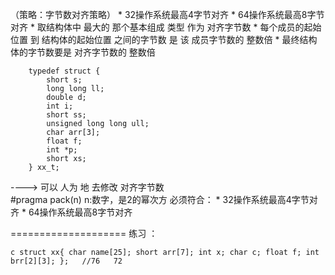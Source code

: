 （策略：字节数对齐策略）
		* 32操作系统最高4字节对齐 
		* 64操作系统最高8字节对齐
		* 取结构体中 最大的 那个基本组成 类型 作为 对齐字节数 
		* 每个成员的起始位置 到 结构体的起始位置 之间的字节数 是 该 成员字节数的 整数倍
		* 最终结构体的字节数要是 对齐字节数的 整数倍  
		
		typedef struct {
			short s;
			long long ll;
			double d;
			int i;
			short ss;
			unsigned long long ull;
			char arr[3];
			float f;
			int *p;
			short xs;
		} xx_t;
		

----> 可以 人为 地 去修改 对齐字节数  
	#pragma pack(n)     n:数字，是2的幂次方 
	必须符合： 
		* 32操作系统最高4字节对齐 
		* 64操作系统最高8字节对齐
		
====================
练习 ：

``c
struct xx{
		char name[25];
		short arr[7];
		int x;
		char c;
		float f;
		int brr[2][3];
	};   //76   72   
``


